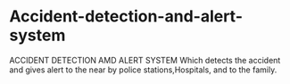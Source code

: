 # Accident-detection-and-alert-system
ACCIDENT DETECTION AMD ALERT SYSTEM Which detects the accident and gives alert to the near by police stations,Hospitals, and to the family.
